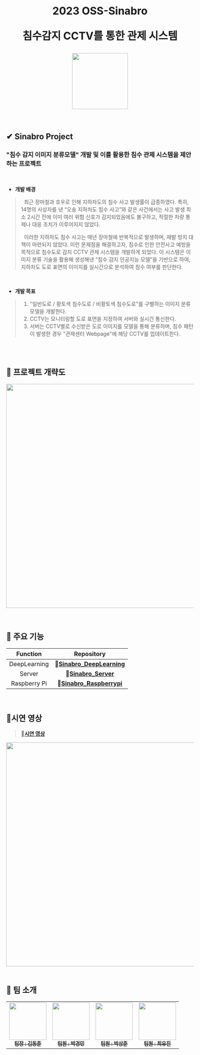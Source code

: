 <div align="center">
  <h1>2023 OSS-Sinabro
  
  침수감지 CCTV를 통한 관제 시스템</h1>
<p align="center">
  <img src="https://user-images.githubusercontent.com/90829718/264743490-9a2c7c07-c8cd-44f4-9da0-483afa96dc60.jpg" width="150" />
</p>
</div>
<br />

## ✔ Sinabro Project
### "침수 감지 이미지 분류모델" 개발 및 이를 활용한 침수 관제 시스템을 제안하는 프로젝트

<br />

- **개발 배경**

 
>&nbsp;&nbsp;최근 장마철과 호우로 인해 지하차도의 침수 사고 발생률이 급증하였다. 특히, 14명의 사상자를 낸 “오송 지하차도 침수 사고”와 같은 사건에서는 사고 발생 최소 2시간 전에 이미 여러 위험 신호가 감지되었음에도 불구하고, 적절한 차량 통제나 대응 조치가 이루어지지 않았다.
>
>&nbsp;&nbsp;이러한 지하차도 침수 사고는 매년 장마철에 반복적으로 발생하며, 재발 방지 대책이 마련되지 않았다. 이런 문제점을 해결하고자, 침수로 인한 안전사고 예방을 목적으로 침수도로 감지 CCTV 관제 시스템을 개발하게 되었다. 이 시스템은 이미지 분류 기술을 활용해 생성해낸 “침수 감지 인공지능 모델”을 기반으로 하여, 지하차도 도로 표면의 이미지를 실시간으로 분석하여 침수 여부를 판단한다.

<br />

- **개발 목표**

  
>1. "일반도로 / 황토색 침수도로 / 비황토색 침수도로"를 구별하는 이미지 분류모델을 개발한다.
>2. CCTV는 모니터링할 도로 표면을 지정하여 서버와 실시간 통신한다.
>3. 서버는 CCTV별로 수신받은 도로 이미지를 모델을 통해 분류하며, 침수 패턴이 발생한 경우 "관제센터 Webpage"에 해당 CCTV를 업데이트한다.

<br />
<br />

## 🔎 프로젝트 개략도
<p align="center">
  <img src="https://github.com/OSS-Sinabro/Sinabro_Readme/assets/90829718/310736cc-f33e-4a56-b004-f38d3dc962b3" width="600" />
</p>

<br />

## 📌 주요 기능

| **Function** | **Repository** |
|:------------:|:--------------:|
| DeepLearning | 🔗[**Sinabro_DeepLearning**](https://github.com/OSS-Sinabro/Sinabro_DeepLearning) |
| Server       | 🔗[**Sinabro_Server**](https://github.com/OSS-Sinabro/Sinabro_Server) |
| Raspberry Pi | 🔗[**Sinabro_Raspberrypi**](https://github.com/OSS-Sinabro/Sinabro_Raspberrypi) |


<br />


## 🎥시연 영상

> 🔗[**시연 영상**](https://youtu.be/-8Rl-fm9SdU?si=JQ4lKL_gWCzm6yM6)

<img src="https://github.com/OSS-Sinabro/Sinabro_Readme/assets/90829718/c7bb1473-7708-4b18-9645-afa46e4c56e4" width="600" />

<br />
<br />

## 🤝 팀 소개
<table>
  <tbody>
    <tr>
      <td align="center"><a href="https://github.com/dj991108"><img src="https://avatars.githubusercontent.com/u/90829718?s=400&u=90d56923e2706f34c55a65af5a57da741856d97f&v=4"width="100px;" alt=""/><br /><sub><b> 팀장 : 김동준 </b></sub></a><br /></td>
      <td align="center"><a href="https://github.com/kyungmin1221"><img src="https://avatars.githubusercontent.com/u/105621255?v=4" width="100px;" alt=""/><br /><sub><b> 팀원  : 박경민 </b></sub></a><br /></td>
      <td align="center"><a href="https://github.com/plopPark"><img src="https://avatars.githubusercontent.com/u/114977536?v=4" width="100px;" alt=""/><br /><sub><b> 팀원 : 박상준 </b></sub></a><br /></td>
      <td align="center"><a href="https://github.com/cyujin"><img src="https://avatars.githubusercontent.com/u/113533845?v=4" width="100px;" alt=""/><br /><sub><b> 팀원 : 최유진 </b></sub></a><br /></td>
      </tr>
  </tbody>
</table>

<br />

